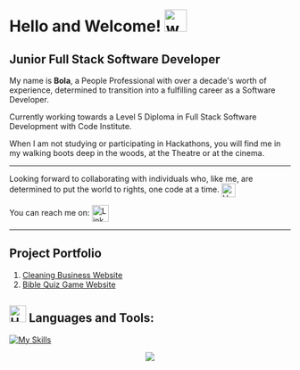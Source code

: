 # Hello and Welcome! <img src="https://user-images.githubusercontent.com/72663882/171687151-bb31c996-c9d2-49c8-b593-734946893b23.gif" alt="waving hand gif" aria-hidden="true" width="40" />

<h2>Junior Full Stack Software Developer</h2>

My name is **Bola**, a People Professional with over a decade's worth of experience, determined to transition into a fulfilling career as a Software Developer.

Currently working towards a Level 5 Diploma in Full Stack Software Development with Code Institute.

When I am not studying or participating in Hackathons, you will find me in my walking boots deep in the woods, at the Theatre or at the cinema.

*******

Looking forward to collaborating with individuals who, like me, are determined to put the world to rights, one code at a time. <img src="https://raw.githubusercontent.com/Tarikul-Islam-Anik/Animated-Fluent-Emojis/master/Emojis/Hand%20gestures/Handshake.png" alt="Handshake" width="25" height="25" align="center" />

You can reach me on: <a href="https://www.linkedin.com/in/bola-akinmarin"><img  alt="LinkedIn" title="LinkedIn" src="https://img.shields.io/static/v1?message=LinkedIn&logo=linkedin&label=&color=0077B5&logoColor=white&labelColor=&style=for-the-badge" height="30" align="center" /></a>

[- Currently working on <a href="https://book-commerce-murex.vercel.app/">book commerce</a>]::

*******
 
## Project Portfolio

 1. [Cleaning Business Website](https://bakinmarin.github.io/the-cleaning-hack/)
 2. [Bible Quiz Game Website](https://bakinmarin.github.io/bible-quiz-game/)

## <img src="https://raw.githubusercontent.com/Tarikul-Islam-Anik/Animated-Fluent-Emojis/master/Emojis/Objects/Hammer%20and%20Wrench.png" alt="Hammer and Wrench" width="30" height="30" /> **Languages and Tools:**  
[![My Skills](https://skillicons.dev/icons?i=html,css,javascript,git,github,python,stackoverflow&perline=13)](#)

<p align="center">
     <img src="https://capsule-render.vercel.app/api?type=waving&color=gradient&height=100&section=footer"/>
</p>

<!---
BAkinmarin/BAkinmarin is a ✨ special ✨ repository because its `README.md` (this file) appears on your GitHub profile.
You can click the Preview link to take a look at your changes.
--->
